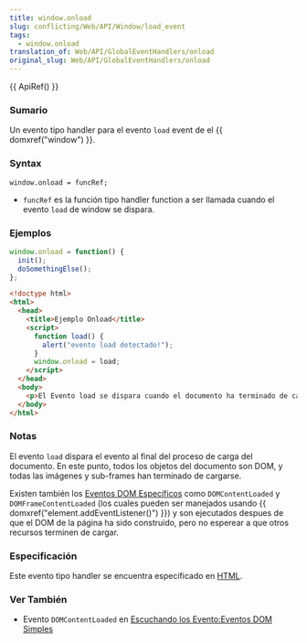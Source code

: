 ```yaml
---
title: window.onload
slug: conflicting/Web/API/Window/load_event
tags:
  - window.onload
translation_of: Web/API/GlobalEventHandlers/onload
original_slug: Web/API/GlobalEventHandlers/onload
---
```


{{ ApiRef() }}

### Sumario

Un evento tipo handler para el evento `load` event de el {{ domxref("window") }}.

### Syntax

```
window.onload = funcRef;
```

- `funcRef` es la función tipo handler function a ser llamada cuando el evento `load` de window se dispara.

### Ejemplos

```js
window.onload = function() {
  init();
  doSomethingElse();
};
```

```html
<!doctype html>
<html>
  <head>
    <title>Ejemplo Onload</title>
    <script>
      function load() {
        alert("evento load detectado!");
      }
      window.onload = load;
    </script>
  </head>
  <body>
    <p>El Evento load se dispara cuando el documento ha terminado de cargarse!</p>
  </body>
</html>
```

### Notas

El evento `load` dispara el evento al final del proceso de carga del documento. En este punto, todos los objetos del documento son DOM, y todas las imágenes y sub-frames han terminado de cargarse.

Existen también los [Eventos DOM Específicos](/en/Gecko-Specific_DOM_Events) como `DOMContentLoaded` y `DOMFrameContentLoaded` (los cuales pueden ser manejados usando {{ domxref("element.addEventListener()") }}) y son ejecutados despues de que el DOM de la página ha sido construido, pero no esperear a que otros recursos terminen de cargar.

### Especificación

Este evento tipo handler se encuentra especificado en [HTML](http://www.whatwg.org/html/#handler-window-onload).

### Ver También

- Evento `DOMContentLoaded` en [Escuchando los Evento:Eventos DOM Simples](/En/Listening_to_events#Simple_DOM.c2.a0events)
